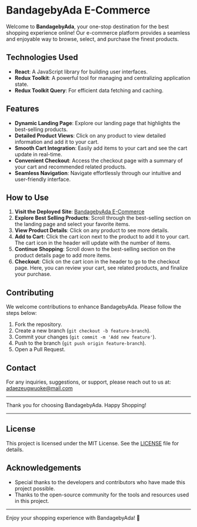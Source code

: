 # BandagebyAda E-Commerce

Welcome to **BandagebyAda**, your one-stop destination for the best shopping experience online! Our e-commerce platform provides a seamless and enjoyable way to browse, select, and purchase the finest products.

## Technologies Used

- **React**: A JavaScript library for building user interfaces.
- **Redux Toolkit**: A powerful tool for managing and centralizing application state.
- **Redux Toolkit Query**: For efficient data fetching and caching.

## Features

- **Dynamic Landing Page**: Explore our landing page that highlights the best-selling products.
- **Detailed Product Views**: Click on any product to view detailed information and add it to your cart.
- **Smooth Cart Integration**: Easily add items to your cart and see the cart update in real-time.
- **Convenient Checkout**: Access the checkout page with a summary of your cart and recommended related products.
- **Seamless Navigation**: Navigate effortlessly through our intuitive and user-friendly interface.

## How to Use

1. **Visit the Deployed Site**: [BandagebyAda E-Commerce](https://bandagebyada.vercel.app/)
2. **Explore Best Selling Products**: Scroll through the best-selling section on the landing page and select your favorite items.
3. **View Product Details**: Click on any product to see more details.
4. **Add to Cart**: Click the cart icon next to the product to add it to your cart. The cart icon in the header will update with the number of items.
5. **Continue Shopping**: Scroll down to the best-selling section on the product details page to add more items.
6. **Checkout**: Click on the cart icon in the header to go to the checkout page. Here, you can review your cart, see related products, and finalize your purchase.

## Contributing

We welcome contributions to enhance BandagebyAda. Please follow the steps below:

1. Fork the repository.
2. Create a new branch (`git checkout -b feature-branch`).
3. Commit your changes (`git commit -m 'Add new feature'`).
4. Push to the branch (`git push origin feature-branch`).
5. Open a Pull Request.

## Contact

For any inquiries, suggestions, or support, please reach out to us at: adaezeugwuoke@mail.com

---

Thank you for choosing BandagebyAda. Happy Shopping!

---

## License

This project is licensed under the MIT License. See the [LICENSE](LICENSE) file for details.

## Acknowledgements

- Special thanks to the developers and contributors who have made this project possible.
- Thanks to the open-source community for the tools and resources used in this project.

---

Enjoy your shopping experience with BandagebyAda! 🌟





